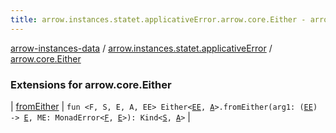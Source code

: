 ```yaml
---
title: arrow.instances.statet.applicativeError.arrow.core.Either - arrow-instances-data
---
```


[arrow-instances-data](../../index.html) / [arrow.instances.statet.applicativeError](../index.html) / [arrow.core.Either](./index.html)

### Extensions for arrow.core.Either

| [fromEither](from-either.html) | `fun <F, S, E, A, EE> Either<`[`EE`](from-either.html#EE)`, `[`A`](from-either.html#A)`>.fromEither(arg1: (`[`EE`](from-either.html#EE)`) -> `[`E`](from-either.html#E)`, ME: MonadError<`[`F`](from-either.html#F)`, `[`E`](from-either.html#E)`>): Kind<`[`S`](from-either.html#S)`, `[`A`](from-either.html#A)`>` |

